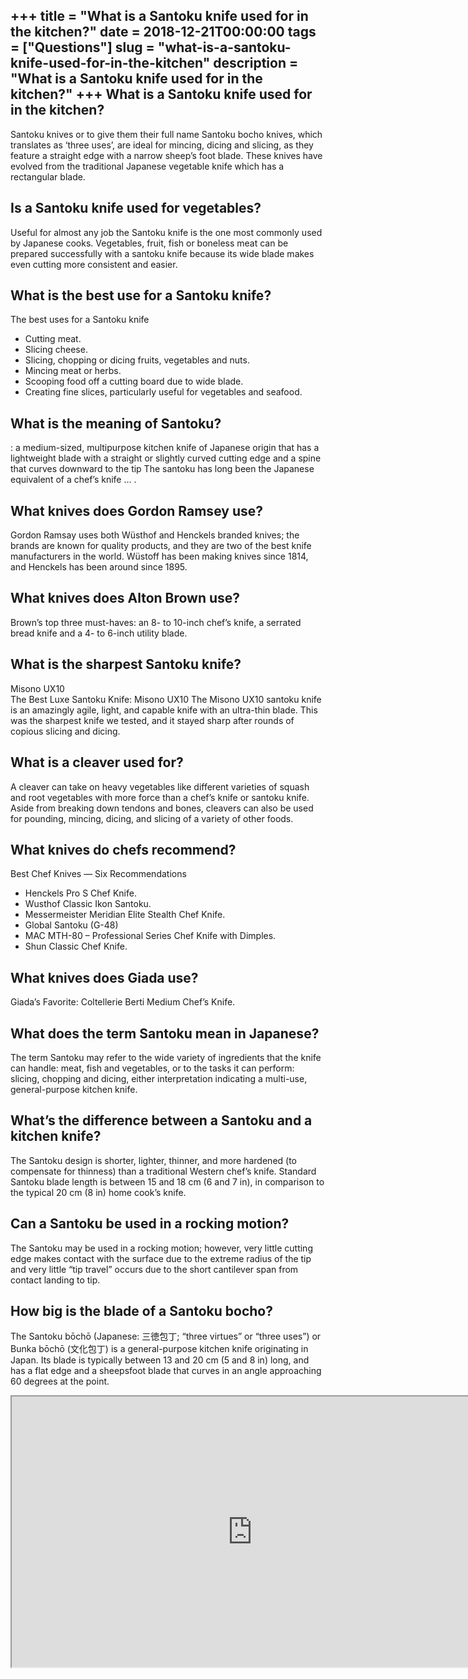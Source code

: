 +++
title = "What is a Santoku knife used for in the kitchen?"
date = 2018-12-21T00:00:00
tags = ["Questions"]
slug = "what-is-a-santoku-knife-used-for-in-the-kitchen"
description = "What is a Santoku knife used for in the kitchen?"
+++
What is a Santoku knife used for in the kitchen?
------------------------------------------------

Santoku knives or to give them their full name Santoku bocho knives, which translates as ‘three uses’, are ideal for mincing, dicing and slicing, as they feature a straight edge with a narrow sheep’s foot blade. These knives have evolved from the traditional Japanese vegetable knife which has a rectangular blade.

Is a Santoku knife used for vegetables?
---------------------------------------

Useful for almost any job the Santoku knife is the one most commonly used by Japanese cooks. Vegetables, fruit, fish or boneless meat can be prepared successfully with a santoku knife because its wide blade makes even cutting more consistent and easier.

What is the best use for a Santoku knife?
-----------------------------------------

The best uses for a Santoku knife

- Cutting meat.
- Slicing cheese.
- Slicing, chopping or dicing fruits, vegetables and nuts.
- Mincing meat or herbs.
- Scooping food off a cutting board due to wide blade.
- Creating fine slices, particularly useful for vegetables and seafood.

What is the meaning of Santoku?
-------------------------------

: a medium-sized, multipurpose kitchen knife of Japanese origin that has a lightweight blade with a straight or slightly curved cutting edge and a spine that curves downward to the tip The santoku has long been the Japanese equivalent of a chef’s knife … .

What knives does Gordon Ramsey use?
-----------------------------------

Gordon Ramsay uses both Wüsthof and Henckels branded knives; the brands are known for quality products, and they are two of the best knife manufacturers in the world. Wüstoff has been making knives since 1814, and Henckels has been around since 1895.

What knives does Alton Brown use?
---------------------------------

Brown’s top three must-haves: an 8- to 10-inch chef’s knife, a serrated bread knife and a 4- to 6-inch utility blade.

What is the sharpest Santoku knife?
-----------------------------------

Misono UX10  
The Best Luxe Santoku Knife: Misono UX10 The Misono UX10 santoku knife is an amazingly agile, light, and capable knife with an ultra-thin blade. This was the sharpest knife we tested, and it stayed sharp after rounds of copious slicing and dicing.

What is a cleaver used for?
---------------------------

A cleaver can take on heavy vegetables like different varieties of squash and root vegetables with more force than a chef’s knife or santoku knife. Aside from breaking down tendons and bones, cleavers can also be used for pounding, mincing, dicing, and slicing of a variety of other foods.

What knives do chefs recommend?
-------------------------------

Best Chef Knives — Six Recommendations

- Henckels Pro S Chef Knife.
- Wusthof Classic Ikon Santoku.
- Messermeister Meridian Elite Stealth Chef Knife.
- Global Santoku (G-48)
- MAC MTH-80 – Professional Series Chef Knife with Dimples.
- Shun Classic Chef Knife.

What knives does Giada use?
---------------------------

Giada’s Favorite: Coltellerie Berti Medium Chef’s Knife.

What does the term Santoku mean in Japanese?
--------------------------------------------

The term Santoku may refer to the wide variety of ingredients that the knife can handle: meat, fish and vegetables, or to the tasks it can perform: slicing, chopping and dicing, either interpretation indicating a multi-use, general-purpose kitchen knife.

What’s the difference between a Santoku and a kitchen knife?
------------------------------------------------------------

The Santoku design is shorter, lighter, thinner, and more hardened (to compensate for thinness) than a traditional Western chef’s knife. Standard Santoku blade length is between 15 and 18 cm (6 and 7 in), in comparison to the typical 20 cm (8 in) home cook’s knife.

Can a Santoku be used in a rocking motion?
------------------------------------------

The Santoku may be used in a rocking motion; however, very little cutting edge makes contact with the surface due to the extreme radius of the tip and very little “tip travel” occurs due to the short cantilever span from contact landing to tip.

How big is the blade of a Santoku bocho?
----------------------------------------

The Santoku bōchō (Japanese: 三徳包丁; “three virtues” or “three uses”) or Bunka bōchō (文化包丁) is a general-purpose kitchen knife originating in Japan. Its blade is typically between 13 and 20 cm (5 and 8 in) long, and has a flat edge and a sheepsfoot blade that curves in an angle approaching 60 degrees at the point.

<iframe allow="accelerometer; autoplay; clipboard-write; encrypted-media; gyroscope; picture-in-picture" allowfullscreen="" class="__youtube_prefs__  epyt-is-override  no-lazyload" data-no-lazy="1" data-origheight="433" data-origwidth="770" data-skipgform_ajax_framebjll="" height="433" id="_ytid_25901" loading="lazy" src="https://www.youtube.com/embed/kI-RJGRG2Q0?enablejsapi=1&autoplay=0&cc_load_policy=0&cc_lang_pref=&iv_load_policy=1&loop=0&modestbranding=0&rel=1&fs=1&playsinline=0&autohide=2&theme=dark&color=red&controls=1&" title="YouTube player" width="770"></iframe>